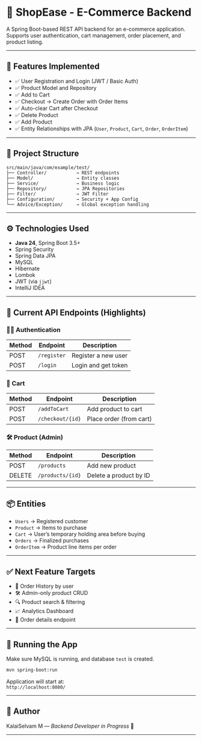 
# 🛒 ShopEase - E-Commerce Backend

A Spring Boot-based REST API backend for an e-commerce application.  
Supports user authentication, cart management, order placement, and product listing.

---

## 🚀 Features Implemented

- ✅ User Registration and Login (JWT / Basic Auth)
- ✅ Product Model and Repository
- ✅ Add to Cart
- ✅ Checkout → Create Order with Order Items
- ✅ Auto-clear Cart after Checkout
- ✅ Delete Product
- ✅ Add Product
- ✅ Entity Relationships with JPA (`User`, `Product`, `Cart`, `Order`, `OrderItem`)

---

## 📁 Project Structure

```
src/main/java/com/example/test/
├── Controller/           → REST endpoints
├── Model/                → Entity classes
├── Service/              → Business logic
├── Repository/           → JPA Repositories
├── Filter/               → JWT Filter
├── Configuration/        → Security + App Config
└── Advice/Exception/     → Global exception handling
```

---

## ⚙️ Technologies Used

- **Java 24**, Spring Boot 3.5+
- Spring Security
- Spring Data JPA
- MySQL
- Hibernate
- Lombok
- JWT (via `jjwt`)
- IntelliJ IDEA

---

## 📌 Current API Endpoints (Highlights)

### 🧑‍💻 Authentication
| Method | Endpoint      | Description          |
|--------|---------------|----------------------|
| POST   | `/register`   | Register a new user  |
| POST   | `/login`      | Login and get token  |

### 🛒 Cart
| Method | Endpoint           | Description              |
|--------|--------------------|--------------------------|
| POST   | `/addToCart`       | Add product to cart      |
| POST   | `/checkout/{id}`   | Place order (from cart)  |

### 🛠️ Product (Admin)
| Method | Endpoint           | Description              |
|--------|--------------------|--------------------------|
| POST   | `/products`        | Add new product          |
| DELETE | `/products/{id}`   | Delete a product by ID   |

---

## 📦 Entities

- `Users` → Registered customer
- `Product` → Items to purchase
- `Cart` → User’s temporary holding area before buying
- `Orders` → Finalized purchases
- `OrderItem` → Product line items per order

---

## ✅ Next Feature Targets

- 📜 Order History by user
- 🛠 Admin-only product CRUD
- 🔍 Product search & filtering
- 📈 Analytics Dashboard
- 🧾 Order details endpoint

---

## 🏁 Running the App

Make sure MySQL is running, and database `test` is created.

```bash
mvn spring-boot:run
```

Application will start at:  
`http://localhost:8080/`

---

## 🧠 Author

KalaiSelvam M — *Backend Developer in Progress* 🚀

---
